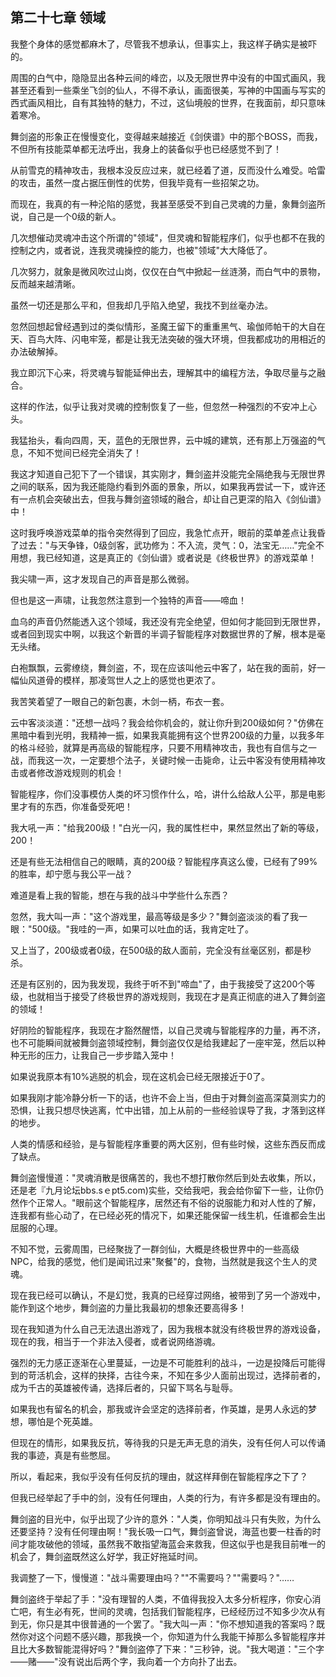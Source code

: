 ## 第二十七章 领域

我整个身体的感觉都麻木了，尽管我不想承认，但事实上，我这样子确实是被吓的。

周围的白气中，隐隐显出各种云间的峰峦，以及无限世界中没有的中国式画风，我甚至还看到一些乘坐飞剑的仙人，不得不承认，画面很美，写神的中国画与写实的西式画风相比，自有其独特的魅力，不过，这仙境般的世界，在我面前，却只意味着寒冷。

舞剑盗的形象正在慢慢变化，变得越来越接近《剑侠谱》中的那个BOSS，而我，不但所有技能菜单都无法呼出，我身上的装备似乎也已经感觉不到了！

从前雪克的精神攻击，我根本没反应过来，就已经着了道，反而没什么难受。哈雷的攻击，虽然一度占据压倒性的优势，但我毕竟有一些招架之功。

而现在，我真的有一种沦陷的感觉，我甚至感受不到自己灵魂的力量，象舞剑盗所说，自己是一个0级的新人。

几次想催动灵魂冲击这个所谓的"领域"，但灵魂和智能程序们，似乎也都不在我的控制之内，或者说，连我灵魂操控的能力，也被"领域"大大降低了。

几次努力，就象是微风吹过山岗，仅仅在白气中掀起一丝涟漪，而白气中的景物，反而越来越清晰。

虽然一切还是那么平和，但我却几乎陷入绝望，我找不到丝毫办法。

忽然回想起曾经遇到过的类似情形，圣魔王留下的重重黑气、瑜伽师帕干的大自在天、百鸟大阵、闪电牢笼，都是让我无法突破的强大环境，但我都成功的用相近的办法破解掉。

我立即沉下心来，将灵魂与智能延伸出去，理解其中的编程方法，争取尽量与之融合。

这样的作法，似乎让我对灵魂的控制恢复了一些，但忽然一种强烈的不安冲上心头。

我猛抬头，看向四周，天，蓝色的无限世界，云中城的建筑，还有那上万强盗的气息，不知不觉间已经完全消失了！

我这才知道自己犯下了一个错误，其实刚才，舞剑盗并没能完全隔绝我与无限世界之间的联系，因为我还能隐约看到外面的景象，所以，如果我再尝试一下，或许还有一点机会突破出去，但我与舞剑盗领域的融合，却让自己更深的陷入《剑仙谱》中！

这时我呼唤游戏菜单的指令突然得到了回应，我急忙点开，眼前的菜单差点让我昏了过去："与天争锋，0级剑客，武功修为：不入流，灵气：0，法宝无……"完全不用想，我已经知道，这是真正的《剑仙谱》或者说是《终极世界》的游戏菜单！

我尖啸一声，这才发现自己的声音是那么微弱。

但也是这一声啸，让我忽然注意到一个独特的声音——啼血！

血乌的声音仍然能透入这个领域，我还没有完全绝望，但如何才能回到无限世界，或者回到现实中啊，以我这个新晋的半调子智能程序对数据世界的了解，根本是毫无头绪。

白袍飘飘，云雾缭绕，舞剑盗，不，现在应该叫他云中客了，站在我的面前，好一幅仙风道骨的模样，那凌驾世人之上的感觉也更浓了。

我苦笑着望了一眼自己的新包裹，木剑一柄，布衣一套。

云中客淡淡道："还想一战吗？我会给你机会的，就让你升到200级如何？"仿佛在黑暗中看到光明，我精神一振，如果我真能拥有这个世界200级的力量，以我多年的格斗经验，就算是再高级的智能程序，只要不用精神攻击，我也有自信与之一战，而我这一次，一定要想个法子，关键时候一击毙命，让云中客没有使用精神攻击或者修改游戏规则的机会！

智能程序，你们没事模仿人类的坏习惯作什么，哈，讲什么给敌人公平，那是电影里才有的东西，你准备受死吧！

我大吼一声："给我200级！"白光一闪，我的属性栏中，果然显然出了新的等级，200！

还是有些无法相信自己的眼睛，真的200级？智能程序真这么傻，已经有了99%的胜率，却宁愿与我公平一战？

难道是看上我的智能，想在与我的战斗中学些什么东西？

忽然，我大叫一声："这个游戏里，最高等级是多少？"舞剑盗淡淡的看了我一眼："500级。"我哇的一声，如果可以吐血的话，我肯定吐了。

又上当了，200级或者0级，在500级的敌人面前，完全没有丝毫区别，都是秒杀。

还是有区别的，因为我发现，我终于听不到"啼血"了，由于我接受了这200个等级，也就相当于接受了终极世界的游戏规则，我现在才是真正彻底的进入了舞剑盗的领域！

好阴险的智能程序，我现在才豁然醒悟，以自己灵魂与智能程序的力量，再不济，也不可能瞬间就被舞剑盗领域控制，舞剑盗仅仅是给我建起了一座牢笼，然后以种种无形的压力，让我自己一步步踏入笼中！

如果说我原本有10%逃脱的机会，现在这机会已经无限接近于0了。

如果我刚才能冷静分析一下的话，也许不会上当，但由于对舞剑盗高深莫测实力的恐惧，让我只想尽快逃离，忙中出错，加上从前的一些经验误导了我，才落到这样的地步。

人类的情感和经验，是与智能程序重要的两大区别，但有些时候，这些东西反而成了缺点。

舞剑盗慢慢道："灵魂消散是很痛苦的，我也不想打散你然后到处去收集，所以，还是老『九月论坛bbs.sｅpt5.com\)实些，交给我吧，我会给你留下一些，让你仍然作个正常人。"眼前这个智能程序，居然还有不俗的说服能力和对人性的了解，连我都有些心动了，在已经必死的情况下，如果还能保留一线生机，任谁都会生出屈服的心理。

不知不觉，云雾周围，已经聚拢了一群剑仙，大概是终极世界中的一些高级NPC，给我的感觉，他们是闻讯过来"聚餐"的，食物，当然就是我这个生人的灵魂。

现在我已经可以确认，不是幻觉，我真的已经穿过网络，被带到了另一个游戏中，能作到这个地步，舞剑盗的力量比我最初的想象还要高得多！

现在我知道为什么自己无法退出游戏了，因为我根本就没有终极世界的游戏设备，现在的我，相当于一个非法入侵者，或者说网络游魂。

强烈的无力感正逐渐在心里蔓延，一边是不可能胜利的战斗，一边是投降后可能得到的苛活机会，这样的抉择，古往今来，不知在多少人面前出现过，选择前者的，成为千古的英雄被传诵，选择后者的，只留下骂名与耻辱。

如果我也有留名的机会，那我或许会坚定的选择前者，作英雄，是男人永远的梦想，哪怕是个死英雄。

但现在的情形，如果我反抗，等待我的只是无声无息的消失，没有任何人可以传诵我的事迹，真是有些憋屈。

所以，看起来，我似乎没有任何反抗的理由，就这样拜倒在智能程序之下了？

但我已经举起了手中的剑，没有任何理由，人类的行为，有许多都是没有理由的。

舞剑盗的目光中，似乎出现了少许的意外："人类，你明知战斗只有失败，为什么还要坚持？没有任何理由啊！"我长吸一口气，舞剑盗曾说，海蓝也要一柱香的时间才能攻破他的领域，虽然我不敢指望海蓝会来救我，但这似乎也是我目前唯一的机会了，舞剑盗既然这么好学，我正好拖延时间。

我调整了一下，慢慢道："战斗需要理由吗？""不需要吗？""需要吗？"……

舞剑盗终于举起了手："没有理智的人类，不值得我投入太多分析程序，你安心消亡吧，有生必有死，世间的灵魂，包括我们智能程序，已经经历过不知多少次从有到无，你只是其中很普通的一个罢了。"我大叫一声："你不想知道我的答案吗？既然你对这个问题不感兴趣，那我换一个，你知道为什么我能干掉那么多智能程序并且比大多数智能混得好吗？"舞剑盗停了下来："三秒钟，说。"我大喝道："三个字——赌——"没有说出后两个字，我向着一个方向扑了出去。


